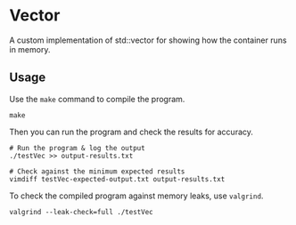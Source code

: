 # Vector

A custom implementation of std::vector for showing how the container runs in memory.


## Usage

Use the `make` command to compile the program.
```
make
```

Then you can run the program and check the results for accuracy.
```
# Run the program & log the output
./testVec >> output-results.txt

# Check against the minimum expected results
vimdiff testVec-expected-output.txt output-results.txt
```

To check the compiled program against memory leaks, use `valgrind`.
```
valgrind --leak-check=full ./testVec
```
